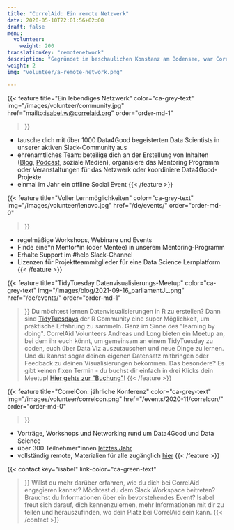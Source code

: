 ```yaml
---
title: "CorrelAid: Ein remote Netzwerk"
date: 2020-05-10T22:01:56+02:00
draft: false
menu:
  volunteer:
    weight: 200
translationKey: "remotenetwork"
description: "Gegründet im beschaulichen Konstanz am Bodensee, war CorrelAid schon immer ein remote-first Netzwerk. Auch 6 Jahre später sind viele unserer Aktivitäten für alle mit einer relativ guten Internetverbindung zugänglich."
weight: 2
img: "volunteer/a-remote-network.png"

---
```


{{< feature 
    title="Ein lebendiges Netzwerk" 
    color="ca-grey-text"
    img="/images/volunteer/community.jpg"
    href="mailto:isabel.w@correlaid.org"
    order="order-md-1"
>}}
- tausche dich mit über 1000 Data4Good begeisterten Data Scientists in unserer aktiven Slack-Community aus
- ehrenamtliches Team: beteilige dich an der Erstellung von Inhalten ([Blog](/blog), [Podcast](https://soundcloud.com/correlaid_podcast), soziale Medien), organisiere das Mentoring Programm oder Veranstaltungen für das Netzwerk oder koordiniere Data4Good-Projekte
- einmal im Jahr ein offline Social Event 
{{< /feature >}}




{{< feature 
    title="Voller Lernmöglichkeiten" 
    color="ca-grey-text"
    img="/images/volunteer/lenovo.jpg"
    href="/de/events/"
    order="order-md-0"
>}}
- regelmäßige Workshops, Webinare und Events
- Finde eine*n Mentor\*in (oder Mentee) in unserem Mentoring-Programm
- Erhalte Support im #help Slack-Channel
- Lizenzen für Projektteammitglieder für eine Data Science Lernplatform
{{< /feature >}}

{{< feature 
    title="TidyTuesday Datenvisualisierungs-Meetup" 
    color="ca-grey-text"
    img="/images/blog/2021-09-16_parliamentJL.png"
    href="/de/events/"
    order="order-md-1"
>}}
Du möchtest lernen Datenvisualisierungen in R zu erstellen? Dann sind [TidyTuesdays](https://github.com/rfordatascience/tidytuesday/) der R Community eine super Möglichkeit, um praktische Erfahrung zu sammeln. Ganz im Sinne des "learning by doing". CorrelAid Volunteers Andreas und Long bieten ein Meetup an, bei dem ihr euch könnt, um gemeinsam an einem TidyTuesday zu coden, euch über Data Viz auszutauschen und neue Dinge zu lernen. Und du kannst sogar deinen eigenen Datensatz mitbringen oder Feedback zu deinen Visualisierungen bekommen. Das besondere? Es gibt keinen fixen Termin - du buchst dir einfach in drei Klicks dein Meetup! [Hier gehts zur "Buchung"](https://calendly.com/correlaid-main/tidytuesday)! 
{{< /feature >}}

{{< feature 
    title="CorrelCon: jährliche Konferenz" 
    color="ca-grey-text"
    img="/images/volunteer/correlcon.png"
    href="/events/2020-11/correlcon/"
    order="order-md-0"
>}}
- Vorträge, Workshops und Networking rund um Data4Good und Data Science
- über 300 Teilnehmer*innen [letztes Jahr](/de/events/2020-11/correlcon/)
- vollständig remote, Materialien für alle zugänglich [hier](https://docs.correlaid.org/correlcollection/correlcon)
{{< /feature >}}

{{< contact
    key="isabel"
    link-color="ca-green-text"
>}}
Willst du mehr darüber erfahren, wie du dich bei CorrelAid engagieren kannst? Möchtest du dem Slack Workspace beitreten? Brauchst du Informationen über ein bevorstehendes Event? Isabel freut sich darauf, dich kennenzulernen, mehr Informationen mit dir zu teilen und herauszufinden, wo dein Platz bei CorrelAid sein kann.
{{< /contact >}}

